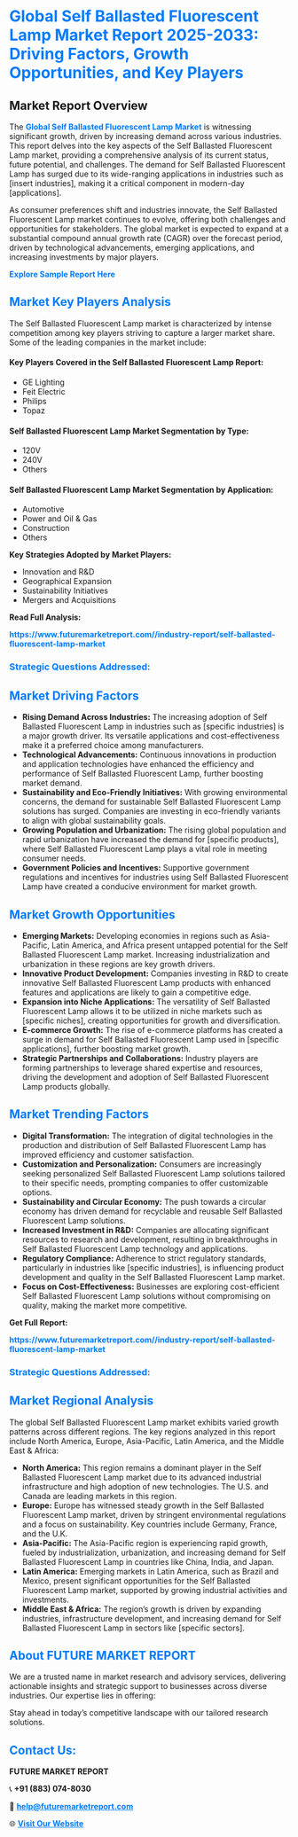 <h1 style="color: #007BFF;">Global Self Ballasted Fluorescent Lamp Market Report 2025-2033: Driving Factors, Growth Opportunities, and Key Players</h1>

<section id="overview">
<h2>Market Report Overview</h2>
<p>The <a href="https://www.futuremarketreport.com//industry-report/self-ballasted-fluorescent-lamp-market" style="color: #007BFF; text-decoration: none;"><strong>Global Self Ballasted Fluorescent Lamp Market</strong></a> is witnessing significant growth, driven by increasing demand across various industries. This report delves into the key aspects of the Self Ballasted Fluorescent Lamp market, providing a comprehensive analysis of its current status, future potential, and challenges. The demand for Self Ballasted Fluorescent Lamp has surged due to its wide-ranging applications in industries such as [insert industries], making it a critical component in modern-day [applications].</p>
<p>As consumer preferences shift and industries innovate, the Self Ballasted Fluorescent Lamp market continues to evolve, offering both challenges and opportunities for stakeholders. The global market is expected to expand at a substantial compound annual growth rate (CAGR) over the forecast period, driven by technological advancements, emerging applications, and increasing investments by major players.</p>
</section>

<section id="overview">
<p><a href="https://www.futuremarketreport.com//request-sample/reportId=75166" style="color: #007BFF; text-decoration: none;"><strong>Explore Sample Report Here</strong></a></p>
</section>

<section id="key-players">
<h2 style="color: #007BFF;">Market Key Players Analysis</h2>
<p>The Self Ballasted Fluorescent Lamp market is characterized by intense competition among key players striving to capture a larger market share. Some of the leading companies in the market include:</p>
<h4>Key Players Covered in the Self Ballasted Fluorescent Lamp Report:</h4>
<ul><li>GE Lighting</li><li>Feit Electric</li><li>Philips</li><li>Topaz</li></ul>
<h4>Self Ballasted Fluorescent Lamp Market Segmentation by Type:</h4>
<ul><li>120V</li><li>240V</li><li>Others</li></ul>

<h4>Self Ballasted Fluorescent Lamp Market Segmentation by Application:</h4>
<ul><li>Automotive</li><li>Power and Oil &amp; Gas</li><li>Construction</li><li>Others</li></ul>
<p><strong>Key Strategies Adopted by Market Players:</strong></p>
<ul>
<li>Innovation and R&D</li>
<li>Geographical Expansion</li>
<li>Sustainability Initiatives</li>
<li>Mergers and Acquisitions</li>
</ul>
</section>

<section>
<p><strong>Read Full Analysis: </strong></p><a href="https://www.futuremarketreport.com//industry-report/self-ballasted-fluorescent-lamp-market" style="color: #007BFF; text-decoration: none;"><strong>https://www.futuremarketreport.com//industry-report/self-ballasted-fluorescent-lamp-market</strong></a>
<h3 style="color: #007BFF;">Strategic Questions Addressed:</h3>
</section>

<section id="driving-factors">
<h2 style="color: #007BFF;">Market Driving Factors</h2>
<ul>
<li><strong>Rising Demand Across Industries:</strong> The increasing adoption of Self Ballasted Fluorescent Lamp in industries such as [specific industries] is a major growth driver. Its versatile applications and cost-effectiveness make it a preferred choice among manufacturers.</li>
<li><strong>Technological Advancements:</strong> Continuous innovations in production and application technologies have enhanced the efficiency and performance of Self Ballasted Fluorescent Lamp, further boosting market demand.</li>
<li><strong>Sustainability and Eco-Friendly Initiatives:</strong> With growing environmental concerns, the demand for sustainable Self Ballasted Fluorescent Lamp solutions has surged. Companies are investing in eco-friendly variants to align with global sustainability goals.</li>
<li><strong>Growing Population and Urbanization:</strong> The rising global population and rapid urbanization have increased the demand for [specific products], where Self Ballasted Fluorescent Lamp plays a vital role in meeting consumer needs.</li>
<li><strong>Government Policies and Incentives:</strong> Supportive government regulations and incentives for industries using Self Ballasted Fluorescent Lamp have created a conducive environment for market growth.</li>
</ul>
</section>

<section id="growth-opportunities">
<h2 style="color: #007BFF;">Market Growth Opportunities</h2>
<ul>
<li><strong>Emerging Markets:</strong> Developing economies in regions such as Asia-Pacific, Latin America, and Africa present untapped potential for the Self Ballasted Fluorescent Lamp market. Increasing industrialization and urbanization in these regions are key growth drivers.</li>
<li><strong>Innovative Product Development:</strong> Companies investing in R&D to create innovative Self Ballasted Fluorescent Lamp products with enhanced features and applications are likely to gain a competitive edge.</li>
<li><strong>Expansion into Niche Applications:</strong> The versatility of Self Ballasted Fluorescent Lamp allows it to be utilized in niche markets such as [specific niches], creating opportunities for growth and diversification.</li>
<li><strong>E-commerce Growth:</strong> The rise of e-commerce platforms has created a surge in demand for Self Ballasted Fluorescent Lamp used in [specific applications], further boosting market growth.</li>
<li><strong>Strategic Partnerships and Collaborations:</strong> Industry players are forming partnerships to leverage shared expertise and resources, driving the development and adoption of Self Ballasted Fluorescent Lamp products globally.</li>
</ul>
</section>

<section id="trending-factors">
<h2 style="color: #007BFF;">Market Trending Factors</h2>
<ul>
<li><strong>Digital Transformation:</strong> The integration of digital technologies in the production and distribution of Self Ballasted Fluorescent Lamp has improved efficiency and customer satisfaction.</li>
<li><strong>Customization and Personalization:</strong> Consumers are increasingly seeking personalized Self Ballasted Fluorescent Lamp solutions tailored to their specific needs, prompting companies to offer customizable options.</li>
<li><strong>Sustainability and Circular Economy:</strong> The push towards a circular economy has driven demand for recyclable and reusable Self Ballasted Fluorescent Lamp solutions.</li>
<li><strong>Increased Investment in R&D:</strong> Companies are allocating significant resources to research and development, resulting in breakthroughs in Self Ballasted Fluorescent Lamp technology and applications.</li>
<li><strong>Regulatory Compliance:</strong> Adherence to strict regulatory standards, particularly in industries like [specific industries], is influencing product development and quality in the Self Ballasted Fluorescent Lamp market.</li>
<li><strong>Focus on Cost-Effectiveness:</strong> Businesses are exploring cost-efficient Self Ballasted Fluorescent Lamp solutions without compromising on quality, making the market more competitive.</li>
</ul>
</section>

<section>
<p><strong>Get Full Report: </strong></p><a href="https://www.futuremarketreport.com//industry-report/self-ballasted-fluorescent-lamp-market" style="color: #007BFF; text-decoration: none;"><strong>https://www.futuremarketreport.com//industry-report/self-ballasted-fluorescent-lamp-market</strong></a>
<h3 style="color: #007BFF;">Strategic Questions Addressed:</h3>
</section>


<section id="regional-analysis">
<h2 style="color: #007BFF;">Market Regional Analysis</h2>
<p>The global Self Ballasted Fluorescent Lamp market exhibits varied growth patterns across different regions. The key regions analyzed in this report include North America, Europe, Asia-Pacific, Latin America, and the Middle East & Africa:</p>
<ul>
<li><strong>North America:</strong> This region remains a dominant player in the Self Ballasted Fluorescent Lamp market due to its advanced industrial infrastructure and high adoption of new technologies. The U.S. and Canada are leading markets in this region.</li>
<li><strong>Europe:</strong> Europe has witnessed steady growth in the Self Ballasted Fluorescent Lamp market, driven by stringent environmental regulations and a focus on sustainability. Key countries include Germany, France, and the U.K.</li>
<li><strong>Asia-Pacific:</strong> The Asia-Pacific region is experiencing rapid growth, fueled by industrialization, urbanization, and increasing demand for Self Ballasted Fluorescent Lamp in countries like China, India, and Japan.</li>
<li><strong>Latin America:</strong> Emerging markets in Latin America, such as Brazil and Mexico, present significant opportunities for the Self Ballasted Fluorescent Lamp market, supported by growing industrial activities and investments.</li>
<li><strong>Middle East & Africa:</strong> The region’s growth is driven by expanding industries, infrastructure development, and increasing demand for Self Ballasted Fluorescent Lamp in sectors like [specific sectors].</li>
</ul>
</section>

<footer>
<h2 style="color: #007BFF;">About FUTURE MARKET REPORT</h2>
<p>We are a trusted name in market research and advisory services, delivering actionable insights and strategic support to businesses across diverse industries. Our expertise lies in offering:</p>

<p>Stay ahead in today’s competitive landscape with our tailored research solutions.</p>

<h2 style="color: #007BFF;">Contact Us:</h2>
<p><strong>FUTURE MARKET REPORT</strong></p>
<p>📞 <strong>+91 (883) 074-8030</strong></p>
<p>📧 <strong><a href="mailto:help@futuremarketreport.com" style="color: #007BFF;">help@futuremarketreport.com</a></strong></p>
<p>🌐 <strong><a href="https://www.futuremarketreport.com/" style="color: #007BFF;">Visit Our Website</a></strong></p>
</footer>